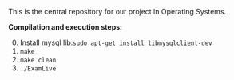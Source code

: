 This is the central repository for our project in Operating Systems.

**Compilation and execution steps:**

0. Install mysql lib:```sudo apt-get install libmysqlclient-dev```
1. ```make```
2. ```make clean```
3. ```./ExamLive```
